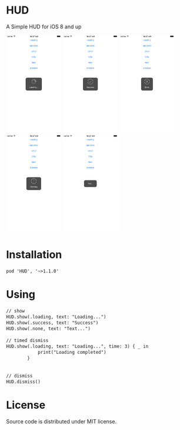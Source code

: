 # HUD
A Simple HUD for iOS 8 and up

<img src="https://raw.githubusercontent.com/Chakery/HUD/master/images/loading.png" width="150px" />
<img src="https://raw.githubusercontent.com/Chakery/HUD/master/images/success.png" width="150px" />
<img src="https://raw.githubusercontent.com/Chakery/HUD/master/images/error.png" width="150px" />
<img src="https://raw.githubusercontent.com/Chakery/HUD/master/images/info.png" width="150px" />
<img src="https://raw.githubusercontent.com/Chakery/HUD/master/images/text.png" width="150px" />

# Installation

```
pod 'HUD', '~>1.1.0'
```

# Using

```
// show
HUD.show(.loading, text: "Loading...")
HUD.show(.success, text: "Success")
HUD.show(.none, text: "Text...")

// timed dismiss
HUD.show(.loading, text: "Loading...", time: 3) { _ in
            print("Loading completed")
        }


// dismiss
HUD.dismiss()
```

# License
Source code is distributed under MIT license.

